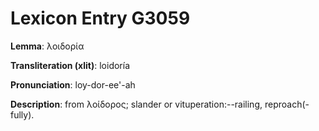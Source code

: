 # Lexicon Entry G3059

**Lemma**: λοιδορία

**Transliteration (xlit)**: loidoría

**Pronunciation**: loy-dor-ee'-ah

**Description**:
from λοίδορος; slander or vituperation:--railing, reproach(-fully).
